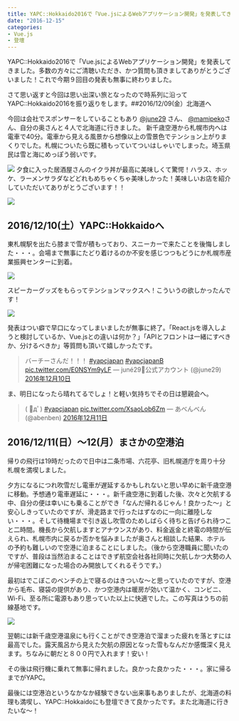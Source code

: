 ```yaml
---
title: YAPC::Hokkaido2016で「Vue.jsによるWebアプリケーション開発」を発表してきました
date: "2016-12-15"
categories: 
- Vue.js
- 登壇
---
```


YAPC::Hokkaido2016で「Vue.jsによるWebアプリケーション開発」を発表してきました。多数の方々にご清聴いただき、かつ質問も頂きましてありがとうございました！これで今期９回目の発表も無事に終わりました。

さて思い返すと今回は思い出深い旅となったので時系列に沿ってYAPC::Hokkaido2016を振り返りをします。##2016/12/09(金）北海道へ


今回は会社でスポンサーをしていることもあり
[@june29](https://twitter.com/june29) さん、
[@mamipeko](https://twitter.com/mamipeko)さん、自分の奥さんと４人で北海道に行きました。 新千歳空港から札幌市内へは電車で40分。電車から見える風景から想像以上の雪景色でテンション上がりまくりでした。札幌についたら既に積もっていてついはしゃいでしまった。埼玉県民は雪と海にめっぽう弱いです。

![](/images/IMG_20161209_232203.jpg)
夕食に入った居酒屋さんのイクラ丼が最高に美味しくて驚愕！ハラス、ホッケ、ラーメンサラダなどどれもめちゃくちゃ美味しかった！美味しいお店を紹介していただいてありがとうございます！！

![](/images/IMG_20161209_234959.jpg)


## 2016/12/10(土）YAPC::Hokkaidoへ


東札幌駅を出たら膝まで雪が積もっており、スニーカーで来たことを後悔しました・・・。会場まで無事にたどり着けるのか不安を感じつつもどうにか札幌市産業振興センターに到着。


![](/images/IMG_20161210_090658-e1481726876743.jpg)

スピーカーグッズをもらってテンションマックスへ！こういうの欲しかったんです！


![](/images/IMG_20161210_092633.jpg)

発表はつい癖で早口になってしまいましたが無事に終了。「React.jsを導入しようと検討しているか、Vue.jsとの違いは何か？」「APIとフロントは一緒にすべきか、分けるべきか」等質問も頂いて嬉しかったです。


>バーチーさんだ！！！ 
[#yapcjapan](https://twitter.com/hashtag/yapcjapan?src=hash) 
[#yapcjapanB](https://twitter.com/hashtag/yapcjapanB?src=hash) 
[pic.twitter.com/E0NSYm9yLF](https://t.co/E0NSYm9yLF)
— juné29💩公式アカウント (@june29) 
[2016年12月10日](https://twitter.com/june29/status/807467808174940160)





ま、明日になったら晴れてるでしょ！と軽い気持ちでその日は懇親会へ。


>( ﾟдﾟ)
[#yapcjapan](https://twitter.com/hashtag/yapcjapan?src=hash) 
[pic.twitter.com/XsaoLob6Zm](https://t.co/XsaoLob6Zm)
— あべんべん (@abenben) 
[2016年12月11日](https://twitter.com/abenben/status/807746789172342784)






## 2016/12/11(日）〜12(月）まさかの空港泊


帰りの飛行は19時だったので日中は二条市場、六花亭、旧札幌道庁を周り十分札幌を満喫しました。

夕方になるにつれ吹雪だし電車が遅延するかもしれないと思い早めに新千歳空港に移動。予想通り電車遅延に・・・。新千歳空港に到着した後、次々と欠航する中、自分の便は幸いにも乗ることができ「なんだ帰れるじゃん！良かった〜」と安心しきっていたのですが、滑走路まで行ったはずなのに一向に離陸しない・・・。そして待機場まで引き返し吹雪のためしばらく待ちと告げられ待つこと二時間。機長から欠航しますとアナウンスがあり、料金返金と終電の時間が伝えられ、札幌市内に戻るか否かを悩みましたが奥さんと相談した結果、ホテルの予約も難しいので空港に泊まることにしました。（後から空港職員に聞いたのですが、普段は当然泊まることはできず航空会社各社同時に欠航しかつ大勢の人が帰宅困難になった場合のみ開放してくれるそうです。）

最初はでこぼこのベンチの上で寝るのはきついな〜と思っていたのですが、空港から毛布、寝袋の提供があり、かつ空港内は暖房が効いて温かく、コンビニ、Wi-Fi、至る所に電源もあり思っていた以上に快適でした。この写真はうちの前線基地です。


![](/images/IMG_20161212_002515.jpg)

翌朝には新千歳空港温泉にも行くことができ空港泊で溜まった疲れを落とすには最高でした。露天風呂から見えた欠航の原因となった雪もなんだか感慨深く見えます。ちなみに朝だと８００円で入れます！安い！

その後は飛行機に乗れて無事に帰れました。良かった良かった・・・。家に帰るまでがYAPC。

最後には空港泊というなかなか経験できない出来事もありましたが、北海道の料理も満喫し、YAPC::Hokkaidoにも登壇できて良かったです。また北海道に行きたいな〜！